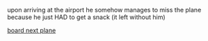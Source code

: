 upon arriving at the airport he somehow manages to miss the plane because he just HAD to get a snack (it left without him) 

[board next plane](plane-crashes-2.md)
